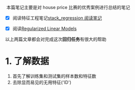
‌‌‌
本篇笔记主要是对 house price 比赛的优秀案例进行总结的笔记
- [x] 阅读特征工程笔记[stack_regression 阅读笔记](stack_regression%20阅读笔记.md)
- [x] 阅读[Regularized Linear Models](https://www.kaggle.com/apapiu/regularized-linear-models)


以上两篇文章都会对完成这次**回归任务**有很大的帮助



# 1. 了解数据
1. 首先了解训练集和测试集的样本数和特征数
2. 去除显而易见的无用特征('ID')




